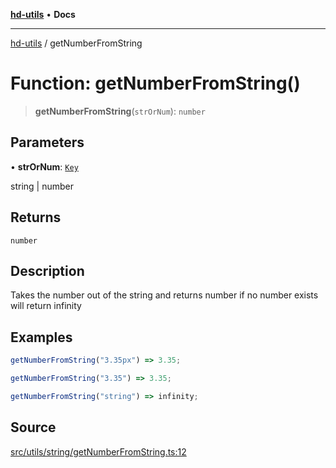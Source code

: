 [**hd-utils**](../README.md) • **Docs**

***

[hd-utils](../globals.md) / getNumberFromString

# Function: getNumberFromString()

> **getNumberFromString**(`strOrNum`): `number`

## Parameters

• **strOrNum**: [`Key`](../type-aliases/Key.md)

string | number

## Returns

`number`

## Description

Takes the number out of the string and returns number
if no number exists will return infinity

## Examples

```ts
getNumberFromString("3.35px") => 3.35;
```

```ts
getNumberFromString("3.35") => 3.35;
```

```ts
getNumberFromString("string") => infinity;
```

## Source

[src/utils/string/getNumberFromString.ts:12](https://github.com/AhmadHddad/h-utils/blob/b1dfa95e218c9605f39fc234662ef50e62fadcb8/src/utils/string/getNumberFromString.ts#L12)
